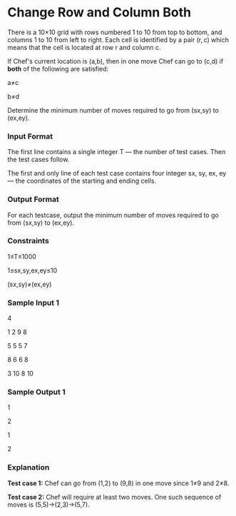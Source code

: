 # Change Row and Column Both

There is a 10×10 grid with rows numbered 1 to 10 from top to bottom, and columns 1 to 10 from left to right. Each cell is identified by a pair (r, c) which means that the cell is located at row r and column c.

If Chef's current location is (a,b), then in one move Chef can go to (c,d) if **both** of the following are satisfied:

a≠c

b≠d

Determine the minimum number of moves required to go from (sx,sy) to (ex,ey).

### Input Format

The first line contains a single integer T — the number of test cases. Then the test cases follow.

The first and only line of each test case contains four integer sx, sy, ex, ey — the coordinates of the starting and ending cells.

### Output Format

For each testcase, output the minimum number of moves required to go from (sx,sy) to (ex,ey).

### Constraints

1≤T≤1000

1≤sx,sy,ex,ey≤10

(sx,sy)≠(ex,ey)

### Sample Input 1

4

1 2 9 8

5 5 5 7

8 6 6 8

3 10 8 10

### Sample Output 1

1

2

1

2

### Explanation

**Test case 1:** Chef can go from (1,2) to (9,8) in one move since 1≠9 and 2≠8.

**Test case 2:** Chef will require at least two moves. One such sequence of moves is (5,5)→(2,3)→(5,7).